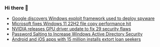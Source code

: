 ### Hi there 👋

<!--START_SECTION:feed-->
* [Google discovers Windows exploit framework used to deploy spyware](https://www.bleepingcomputer.com/news/security/google-discovers-windows-exploit-framework-used-to-deploy-spyware/)
* [Microsoft fixes Windows 11 22H2 file copy performance hit](https://www.bleepingcomputer.com/news/microsoft/microsoft-fixes-windows-11-22h2-file-copy-performance-hit/)
* [NVIDIA releases GPU driver update to fix 29 security flaws](https://www.bleepingcomputer.com/news/security/nvidia-releases-gpu-driver-update-to-fix-29-security-flaws/)
* [Password Salting to Increase Windows Active Directory Security](https://www.bleepingcomputer.com/news/security/password-salting-to-increase-windows-active-directory-security/)
* [Android and iOS apps with 15 million installs extort loan seekers](https://www.bleepingcomputer.com/news/security/android-and-ios-apps-with-15-million-installs-extort-loan-seekers/)
<!--END_SECTION:feed-->

<!--
**frankenk/frankenk** is a ✨ _special_ ✨ repository because its `README.md` (this file) appears on your GitHub profile.

Here are some ideas to get you started:

- 🔭 I’m currently working on ...
- 🌱 I’m currently learning ...
- 👯 I’m looking to collaborate on ...
- 🤔 I’m looking for help with ...
- 💬 Ask me about ...
- 📫 How to reach me: ...
- 😄 Pronouns: ...
- ⚡ Fun fact: ...
-->



